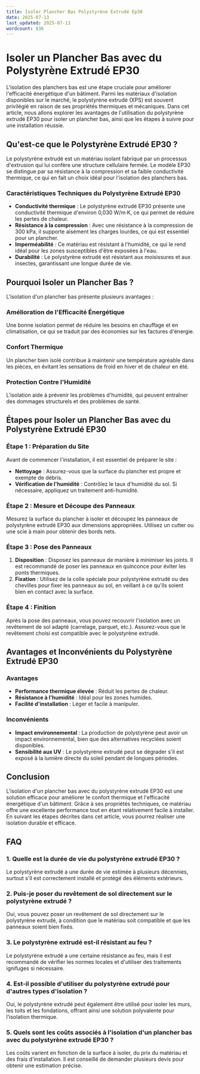 ```yaml
---
title: Isoler Plancher Bas Polystyrène Extrudé Ep30
date: 2025-07-13
last_updated: 2025-07-13
wordcount: 836
---
```


# Isoler un Plancher Bas avec du Polystyrène Extrudé EP30

L'isolation des planchers bas est une étape cruciale pour améliorer l'efficacité énergétique d'un bâtiment. Parmi les matériaux d'isolation disponibles sur le marché, le polystyrène extrudé (XPS) est souvent privilégié en raison de ses propriétés thermiques et mécaniques. Dans cet article, nous allons explorer les avantages de l'utilisation du polystyrène extrudé EP30 pour isoler un plancher bas, ainsi que les étapes à suivre pour une installation réussie.

## Qu'est-ce que le Polystyrène Extrudé EP30 ?

Le polystyrène extrudé est un matériau isolant fabriqué par un processus d'extrusion qui lui confère une structure cellulaire fermée. Le modèle EP30 se distingue par sa résistance à la compression et sa faible conductivité thermique, ce qui en fait un choix idéal pour l'isolation des planchers bas.

### Caractéristiques Techniques du Polystyrène Extrudé EP30

- **Conductivité thermique** : Le polystyrène extrudé EP30 présente une conductivité thermique d'environ 0,030 W/m·K, ce qui permet de réduire les pertes de chaleur.
- **Résistance à la compression** : Avec une résistance à la compression de 300 kPa, il supporte aisément les charges lourdes, ce qui est essentiel pour un plancher.
- **Imperméabilité** : Ce matériau est résistant à l'humidité, ce qui le rend idéal pour les zones susceptibles d'être exposées à l'eau.
- **Durabilité** : Le polystyrène extrudé est résistant aux moisissures et aux insectes, garantissant une longue durée de vie.

## Pourquoi Isoler un Plancher Bas ?

L'isolation d'un plancher bas présente plusieurs avantages :

### Amélioration de l'Efficacité Énergétique

Une bonne isolation permet de réduire les besoins en chauffage et en climatisation, ce qui se traduit par des économies sur les factures d'énergie.

### Confort Thermique

Un plancher bien isolé contribue à maintenir une température agréable dans les pièces, en évitant les sensations de froid en hiver et de chaleur en été.

### Protection Contre l'Humidité

L'isolation aide à prévenir les problèmes d'humidité, qui peuvent entraîner des dommages structurels et des problèmes de santé.

## Étapes pour Isoler un Plancher Bas avec du Polystyrène Extrudé EP30

### Étape 1 : Préparation du Site

Avant de commencer l'installation, il est essentiel de préparer le site :

- **Nettoyage** : Assurez-vous que la surface du plancher est propre et exempte de débris.
- **Vérification de l'humidité** : Contrôlez le taux d'humidité du sol. Si nécessaire, appliquez un traitement anti-humidité.

### Étape 2 : Mesure et Découpe des Panneaux

Mesurez la surface du plancher à isoler et découpez les panneaux de polystyrène extrudé EP30 aux dimensions appropriées. Utilisez un cutter ou une scie à main pour obtenir des bords nets.

### Étape 3 : Pose des Panneaux

1. **Disposition** : Disposez les panneaux de manière à minimiser les joints. Il est recommandé de poser les panneaux en quinconce pour éviter les ponts thermiques.
2. **Fixation** : Utilisez de la colle spéciale pour polystyrène extrudé ou des chevilles pour fixer les panneaux au sol, en veillant à ce qu'ils soient bien en contact avec la surface.

### Étape 4 : Finition

Après la pose des panneaux, vous pouvez recouvrir l'isolation avec un revêtement de sol adapté (carrelage, parquet, etc.). Assurez-vous que le revêtement choisi est compatible avec le polystyrène extrudé.

## Avantages et Inconvénients du Polystyrène Extrudé EP30

### Avantages

- **Performance thermique élevée** : Réduit les pertes de chaleur.
- **Résistance à l'humidité** : Idéal pour les zones humides.
- **Facilité d'installation** : Léger et facile à manipuler.

### Inconvénients

- **Impact environnemental** : La production de polystyrène peut avoir un impact environnemental, bien que des alternatives recyclées soient disponibles.
- **Sensibilité aux UV** : Le polystyrène extrudé peut se dégrader s'il est exposé à la lumière directe du soleil pendant de longues périodes.

## Conclusion

L'isolation d'un plancher bas avec du polystyrène extrudé EP30 est une solution efficace pour améliorer le confort thermique et l'efficacité énergétique d'un bâtiment. Grâce à ses propriétés techniques, ce matériau offre une excellente performance tout en étant relativement facile à installer. En suivant les étapes décrites dans cet article, vous pourrez réaliser une isolation durable et efficace.

## FAQ

### 1. Quelle est la durée de vie du polystyrène extrudé EP30 ?

Le polystyrène extrudé a une durée de vie estimée à plusieurs décennies, surtout s'il est correctement installé et protégé des éléments extérieurs.

### 2. Puis-je poser du revêtement de sol directement sur le polystyrène extrudé ?

Oui, vous pouvez poser un revêtement de sol directement sur le polystyrène extrudé, à condition que le matériau soit compatible et que les panneaux soient bien fixés.

### 3. Le polystyrène extrudé est-il résistant au feu ?

Le polystyrène extrudé a une certaine résistance au feu, mais il est recommandé de vérifier les normes locales et d'utiliser des traitements ignifuges si nécessaire.

### 4. Est-il possible d'utiliser du polystyrène extrudé pour d'autres types d'isolation ?

Oui, le polystyrène extrudé peut également être utilisé pour isoler les murs, les toits et les fondations, offrant ainsi une solution polyvalente pour l'isolation thermique.

### 5. Quels sont les coûts associés à l'isolation d'un plancher bas avec du polystyrène extrudé EP30 ?

Les coûts varient en fonction de la surface à isoler, du prix du matériau et des frais d'installation. Il est conseillé de demander plusieurs devis pour obtenir une estimation précise.